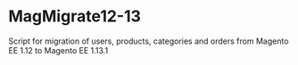 MagMigrate12-13
===============

Script for migration of users, products, categories and orders from Magento EE 1.12 to Magento EE 1.13.1
